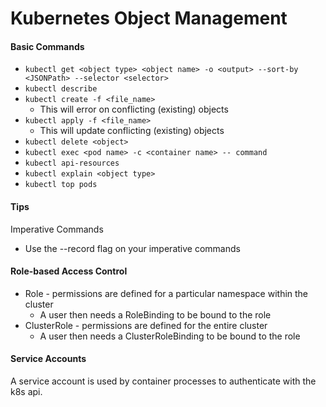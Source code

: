 # Kubernetes Object Management

#### Basic Commands

- `kubectl get <object type> <object name> -o <output> --sort-by <JSONPath> --selector <selector>`
- `kubectl describe`
- `kubectl create -f <file_name>`
  - This will error on conflicting (existing) objects
- `kubectl apply -f <file_name>`
  - This will update conflicting (existing) objects
- `kubectl delete <object>`
- `kubectl exec <pod name> -c <container name> -- command`
- `kubectl api-resources`
- `kubectl explain <object type>`
- `kubectl top pods`

#### Tips
Imperative Commands
- Use the --record flag on your imperative commands

#### Role-based Access Control

- Role - permissions are defined for a particular namespace within the cluster
  - A user then needs a RoleBinding to be bound to the role
- ClusterRole - permissions are defined for the entire cluster
  - A user then needs a ClusterRoleBinding to be bound to the role

#### Service Accounts
A service account is used by container processes to authenticate with the k8s api.
